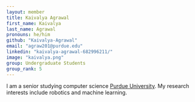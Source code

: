 ```yaml
---
layout: member
title: Kaivalya Agrawal
first_name: Kaivalya
last_name: Agrawal
pronouns: he/him
github: "Kaivalya-Agrawal"
email: "agraw201@purdue.edu"
linkedin: "kaivalya-agrawal-682996211/"
image: "kaivalya.png"
group: Undergraduate Students
group_rank: 5
---
```

I am a senior studying computer science [Purdue University](https://www.purdue.edu/). My research interests include robotics and machine learning.